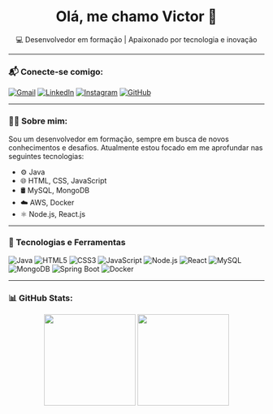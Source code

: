 <h1 align="center">Olá, me chamo Victor 👋</h1>

<p align="center">
  💻 Desenvolvedor em formação | Apaixonado por tecnologia e inovação
</p>

---

### 📬 Conecte-se comigo:
[![Gmail](https://img.shields.io/badge/Gmail-D14836?style=for-the-badge&logo=gmail&logoColor=white)](contavictorcouto@gmail.com)
[![LinkedIn](https://img.shields.io/badge/LinkedIn-blue?style=for-the-badge&logo=linkedin&logoColor=white)](https://www.linkedin.com/in/victor-couto-07a467305/)
[![Instagram](https://img.shields.io/badge/Instagram-E4405F?style=for-the-badge&logo=instagram&logoColor=white)](https://www.instagram.com/victorhgomes_/)
[![GitHub](https://img.shields.io/badge/GitHub-100000?style=for-the-badge&logo=github&logoColor=white)](https://github.com/VictorHGomes)

---

### 👨‍💻 Sobre mim:
Sou um desenvolvedor em formação, sempre em busca de novos conhecimentos e desafios. Atualmente estou focado em me aprofundar nas seguintes tecnologias:

- ⚙️ Java
- 🌐 HTML, CSS, JavaScript
- 🛢️ MySQL, MongoDB
- ☁️ AWS, Docker
- ⚛️ Node.js, React.js 

---

### 🧰 Tecnologias e Ferramentas

![Java](https://img.shields.io/badge/Java-ED8B00?style=for-the-badge&logo=java&logoColor=white)
![HTML5](https://img.shields.io/badge/HTML5-E34F26?style=for-the-badge&logo=html5&logoColor=white)
![CSS3](https://img.shields.io/badge/CSS3-1572B6?style=for-the-badge&logo=css3&logoColor=white)
![JavaScript](https://img.shields.io/badge/JavaScript-F7DF1E?style=for-the-badge&logo=javascript&logoColor=black)
![Node.js](https://img.shields.io/badge/Node.js-339933?style=for-the-badge&logo=nodedotjs&logoColor=white)
![React](https://img.shields.io/badge/React-20232A?style=for-the-badge&logo=react&logoColor=61DAFB)
![MySQL](https://img.shields.io/badge/MySQL-005C84?style=for-the-badge&logo=mysql&logoColor=white)
![MongoDB](https://img.shields.io/badge/MongoDB-4EA94B?style=for-the-badge&logo=mongodb&logoColor=white)
![Spring Boot](https://img.shields.io/badge/Spring_Boot-6DB33F?style=for-the-badge&logo=spring-boot&logoColor=white)
![Docker](https://img.shields.io/badge/Docker-2496ED?style=for-the-badge&logo=docker&logoColor=white)


---

### 📊 GitHub Stats:

<div align="center">
  <img height="180em" src="https://github-readme-stats.vercel.app/api?username=VictorHGomes&show_icons=true&theme=tokyonight&count_private=true"/>
  <img height="180em" src="https://github-readme-stats.vercel.app/api/top-langs/?username=VictorHGomes&layout=compact&theme=tokyonight"/>
</div>


<!--
**VictorHGomes/VictorHGomes** is a ✨ _special_ ✨ repository because its `README.md` (this file) appears on your GitHub profile.

Here are some ideas to get you started:

- 🔭 I’m currently working on ...
- 🌱 I’m currently learning ...
- 👯 I’m looking to collaborate on ...
- 🤔 I’m looking for help with ...
- 💬 Ask me about ...
- 📫 How to reach me: ...
- 😄 Pronouns: ...
- ⚡ Fun fact: ...
-->
